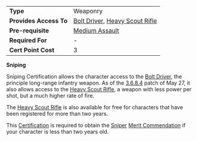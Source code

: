 |                        |                                                                                                |
| ---------------------- | ---------------------------------------------------------------------------------------------- |
| **Type**               | Weaponry                                                                                       |
| **Provides Access To** | [Bolt Driver](../weapons/Bolt_Driver.md), [Heavy Scout Rifle](../weapons/Heavy_Scout_Rifle.md) |
| **Pre-requisite**      | [Medium Assault](Medium_Assault.md)                                                            |
| **Required For**       | \-                                                                                             |
| **Cert Point Cost**    | 3                                                                                              |

**Sniping**

Sniping Certification allows the character access to the
[Bolt Driver](../weapons/Bolt_Driver.md), the principle long-range infantry
weapon. As of the [3.6.8.4](../patches/3.6.8.4.md) patch of May 27, it also
allows access to the [Heavy Scout Rifle](../weapons/Heavy_Scout_Rifle.md), a
weapon with less power per shot, but a much higher rate of fire.

The [Heavy Scout Rifle](../weapons/Heavy_Scout_Rifle.md) is also available for
free for characters that have been registered for more than two years.

This [Certification](Certification.md) is required to obtain the
[Sniper](../merits/Sniper_(Merit).md)
[Merit Commendation](../merits/Merit_Commendations.md) if your character is less
than two years old.

<!--[Category:Certification](Category:Certification.md)-->
